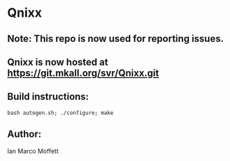 # Qnixx

## Note: This repo is now used for reporting issues.
## Qnixx is now hosted at https://git.mkall.org/svr/Qnixx.git

## Build instructions:
``bash autogen.sh; ./configure; make``

## Author:
Ian Marco Moffett
